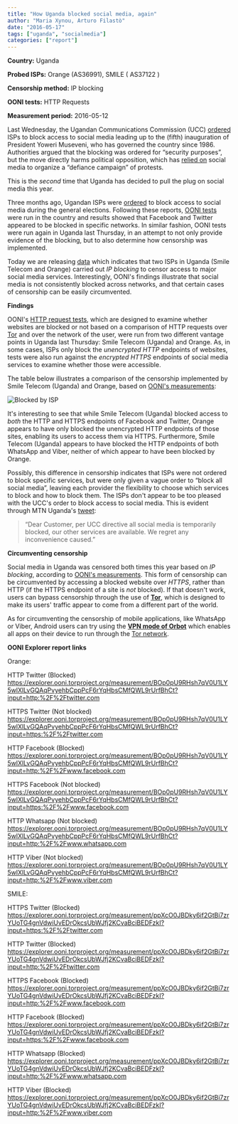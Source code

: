 ```yaml
---
title: "How Uganda blocked social media, again"
author: "Maria Xynou, Arturo Filastò"
date: "2016-05-17"
tags: ["uganda", "socialmedia"]
categories: ["report"]
---
```


**Country:** Uganda

**Probed ISPs:** Orange (AS36991), SMILE ( AS37122 ) 

**Censorship method:** IP blocking

**OONI tests:** HTTP Requests

**Measurement period:** 2016-05-12


Last Wednesday, the Ugandan Communications Commission (UCC)
[ordered](https://freedomhouse.org/article/uganda-social-media-ordered-blocked-museveni-inauguration)
ISPs to block access to social media leading up to the (fifth) inauguration of
President Yoweri Museveni, who has governed the country since 1986. Authorities
argued that the blocking was ordered for “security purposes”, but the move
directly harms political opposition, which has [relied
on](https://advox.globalvoices.org/2016/05/11/social-media-blocked-in-uganda-ahead-of-president-musevenis-inauguration/)
social media to organize a “defiance campaign” of protests. 

This is the *second* time that Uganda has decided to pull the plug on social
media this year.

Three months ago, Ugandan ISPs were
[ordered](http://www.bbc.com/news/world-africa-35601220) to block access to
social media during the general elections. Following these reports, [OONI
tests](https://github.com/TheTorProject/ooni-spec) were run in the country and
results showed that Facebook and Twitter appeared to be blocked in specific
networks. In similar fashion, OONI tests were run again in Uganda last
Thursday, in an attempt to not only provide evidence of the blocking, but to
also determine how censorship was implemented.   

Today we are releasing [data](https://explorer.ooni.torproject.org/country/UG)
which indicates that two ISPs in Uganda (Smile Telecom and Orange)  carried out
*IP blocking* to censor access to major social media services. Interestingly,
OONI's findings illustrate that social media is not consistently blocked across
networks, and that certain cases of censorship can be easily circumvented. 

**Findings**

OONI's [HTTP request
tests](https://github.com/TheTorProject/ooni-probe/blob/master/docs/source/tests/http_requests.rst),
which are designed to examine whether websites are blocked or not based on a
comparison of HTTP requests over [Tor](https://www.torproject.org/) and over
the network of the user, were run from two different vantage points in Uganda
last Thursday: Smile Telecom (Uganda) and Orange. As, in some cases, ISPs only
block the *unencrypted HTTP* endpoints of websites, tests were also run against
the *encrypted HTTPS* endpoints of social media services to examine whether
those were accessible.  

The table below illustrates a comparison of the censorship implemented by Smile Telecom (Uganda) and Orange, based on [OONI's measurements](https://explorer.ooni.torproject.org/country/UG):

![Blocked by ISP](/post/uganda-social-media-blocked/blocked-table.png)

It's interesting to see that while Smile Telecom (Uganda) blocked access to
*both* the HTTP and HTTPS endpoints of Facebook and Twitter, Orange appears to
have only blocked the unencrypted HTTP endpoints of those sites, enabling its
users to access them via HTTPS. Furthermore, Smile Telecom (Uganda) appears to
have blocked the HTTP endpoints of both WhatsApp and Viber, neither of which
appear to have been blocked by Orange.

Possibly, this difference in censorship indicates that ISPs were not ordered to
block specific services, but were only given a vague order to “block all social
media”, leaving each provider the flexibility to choose which services to block
and how to block them. The ISPs don't appear to be too pleased with the UCC's
order to block access to social media.  This is evident through MTN Uganda's
[tweet](https://twitter.com/mtnug/status/730684160407375872):

> “Dear Customer, per UCC directive all social media is temporarily blocked,
> our other services are available. We regret any inconvenience caused.”

**Circumventing censorship**

Social media in Uganda was censored both times this year based on *IP
blocking*, according to [OONI's
measurements](https://explorer.ooni.torproject.org/country/UG). This form of
censorship can be circumvented by accessing a blocked website over *HTTPS*,
rather than HTTP (if the HTTPS endpoint of a site is *not* blocked).  If that
doesn't work, users can bypass censorship through the use of
**[Tor](https://www.torproject.org/)**, which is designed to make its users'
traffic appear to come from a different part of the world.

As for circumventing the censorship of mobile applications, like WhatsApp or
Viber, Android users can try using the **[VPN mode of
Orbot](https://www.torproject.org/docs/android.html.en)** which enables all
apps on their device to run through the [Tor
network](https://www.torproject.org/).

**OONI Explorer report links**

Orange:

HTTP Twitter (Blocked)
https://explorer.ooni.torproject.org/measurement/BOp0pU9RHsh7qV0U1LY5wlXlLvGQAqPvyehbCppPcF6rYqHbsCMfQWL9rUrfBhCt?input=http:%2F%2Ftwitter.com

HTTPS Twitter (Not blocked)
https://explorer.ooni.torproject.org/measurement/BOp0pU9RHsh7qV0U1LY5wlXlLvGQAqPvyehbCppPcF6rYqHbsCMfQWL9rUrfBhCt?input=https:%2F%2Ftwitter.com

HTTP Facebook (Blocked)
https://explorer.ooni.torproject.org/measurement/BOp0pU9RHsh7qV0U1LY5wlXlLvGQAqPvyehbCppPcF6rYqHbsCMfQWL9rUrfBhCt?input=http:%2F%2Fwww.facebook.com

HTTPS Facebook (Not blocked)
https://explorer.ooni.torproject.org/measurement/BOp0pU9RHsh7qV0U1LY5wlXlLvGQAqPvyehbCppPcF6rYqHbsCMfQWL9rUrfBhCt?input=https:%2F%2Fwww.facebook.com

HTTP Whatsapp (Not blocked)
https://explorer.ooni.torproject.org/measurement/BOp0pU9RHsh7qV0U1LY5wlXlLvGQAqPvyehbCppPcF6rYqHbsCMfQWL9rUrfBhCt?input=http:%2F%2Fwww.whatsapp.com

HTTP Viber (Not blocked)
https://explorer.ooni.torproject.org/measurement/BOp0pU9RHsh7qV0U1LY5wlXlLvGQAqPvyehbCppPcF6rYqHbsCMfQWL9rUrfBhCt?input=http:%2F%2Fwww.viber.com

SMILE:

HTTPS Twitter (Blocked)
https://explorer.ooni.torproject.org/measurement/ppXcO0JBDky6if2GtBi7zrYUoTG4gnVdwiUvEDrOkcsUbWJfj2KCvaBciBEDFzkI?input=https:%2F%2Ftwitter.com

HTTP Twitter (Blocked)
https://explorer.ooni.torproject.org/measurement/ppXcO0JBDky6if2GtBi7zrYUoTG4gnVdwiUvEDrOkcsUbWJfj2KCvaBciBEDFzkI?input=http:%2F%2Ftwitter.com

HTTPS Facebook (Blocked)
https://explorer.ooni.torproject.org/measurement/ppXcO0JBDky6if2GtBi7zrYUoTG4gnVdwiUvEDrOkcsUbWJfj2KCvaBciBEDFzkI?input=http:%2F%2Fwww.facebook.com

HTTP Facebook (Blocked)
https://explorer.ooni.torproject.org/measurement/ppXcO0JBDky6if2GtBi7zrYUoTG4gnVdwiUvEDrOkcsUbWJfj2KCvaBciBEDFzkI?input=https:%2F%2Fwww.facebook.com

HTTP Whatsapp (Blocked)
https://explorer.ooni.torproject.org/measurement/ppXcO0JBDky6if2GtBi7zrYUoTG4gnVdwiUvEDrOkcsUbWJfj2KCvaBciBEDFzkI?input=http:%2F%2Fwww.whatsapp.com

HTTP Viber (Blocked)
https://explorer.ooni.torproject.org/measurement/ppXcO0JBDky6if2GtBi7zrYUoTG4gnVdwiUvEDrOkcsUbWJfj2KCvaBciBEDFzkI?input=http:%2F%2Fwww.viber.com
